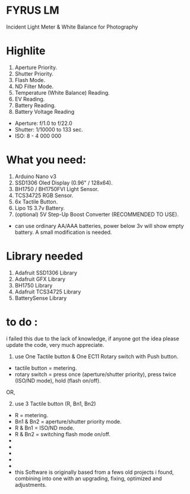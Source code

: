 # FYRUS LM
Incident Light Meter &amp; White Balance for Photography


# Highlite

1. Aperture Priority.
2. Shutter Priority.
3. Flash Mode.
4. ND Filter Mode.
5. Temperature (White Balance) Reading.
6. EV Reading.
7. Battery Reading.
8. Battery Voltage Reading

- Aperture: f/1.0 to f/22.0
- Shutter: 1/10000 to 133 sec.
- ISO: 8 - 4 000 000



# What you need:

1. Arduino Nano v3
2. SSD1306 Oled Display (0.96" / 128x64).
3. BH1750 / BH1750FVI Light Sensor.
4. TCS34725 RGB Sensor.
5. 6x Tactile Button.
6. Lipo 1S 3.7v Battery.
7. (optional) 5V Step-Up Boost Converter (RECOMMENDED TO USE).

* can use ordinary AA/AAA batteries, power below 3v will show empty battery. A small modification is needed.


# Library needed

1. Adafruit SSD1306 Library
2. Adafruit GFX Library
3. BH1750 Library
4. Adafruit TCS34725 Library
5. BatterySense Library


# to do :
i failed this due to the lack of knowledge, if anyone got the idea please update the code, very much appreciate.

1. use One Tactile button & One EC11 Rotary switch with Push button.
- tactile button = metering.
- rotary switch = press once (aperture/shutter priority), press twice (ISO/ND mode), hold (flash on/off).

OR,

2. use 3 Tactile button (R, Bn1, Bn2)
- R = metering.
- Bn1 & Bn2 = aperture/shutter priority mode.
- R & Bn1 = ISO/ND mode.
- R & Bn2 = switching flash mode on/off.
-
-
-
-
-
- this Software is originally based from a fews old projects i found, combining into one with an upgrading, fixing, optimized and adjustments.
